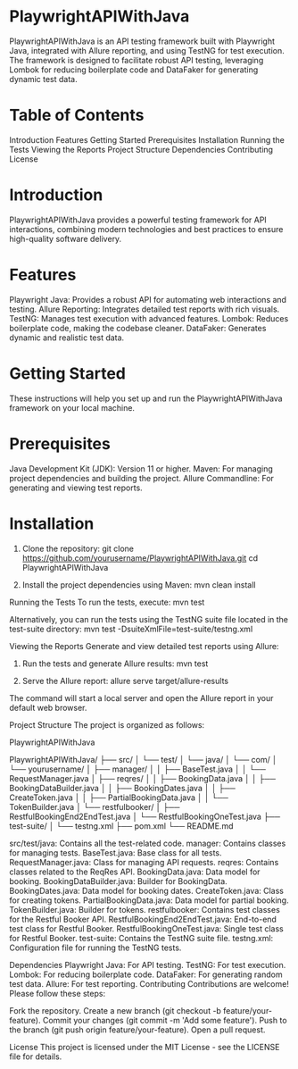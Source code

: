 # PlaywrightAPIWithJava

PlaywrightAPIWithJava is an API testing framework built with Playwright Java, integrated with Allure reporting, and using TestNG for test execution. The framework is designed to facilitate robust API testing, leveraging Lombok for reducing boilerplate code and DataFaker for generating dynamic test data.

# Table of Contents
Introduction
Features
Getting Started
Prerequisites
Installation
Running the Tests
Viewing the Reports
Project Structure
Dependencies
Contributing
License

# Introduction
PlaywrightAPIWithJava provides a powerful testing framework for API interactions, combining modern technologies and best practices to ensure high-quality software delivery.

# Features
Playwright Java: Provides a robust API for automating web interactions and testing.
Allure Reporting: Integrates detailed test reports with rich visuals.
TestNG: Manages test execution with advanced features.
Lombok: Reduces boilerplate code, making the codebase cleaner.
DataFaker: Generates dynamic and realistic test data.

# Getting Started
These instructions will help you set up and run the PlaywrightAPIWithJava framework on your local machine.

# Prerequisites
Java Development Kit (JDK): Version 11 or higher.
Maven: For managing project dependencies and building the project.
Allure Commandline: For generating and viewing test reports.

# Installation
1. Clone the repository:
git clone https://github.com/yourusername/PlaywrightAPIWithJava.git
cd PlaywrightAPIWithJava


2. Install the project dependencies using Maven:
mvn clean install

Running the Tests
To run the tests, execute:
mvn test

Alternatively, you can run the tests using the TestNG suite file located in the test-suite directory:
mvn test -DsuiteXmlFile=test-suite/testng.xml

Viewing the Reports
Generate and view detailed test reports using Allure:

1. Run the tests and generate Allure results:
   mvn test
   
2. Serve the Allure report:
   allure serve target/allure-results

The command will start a local server and open the Allure report in your default web browser.

Project Structure
The project is organized as follows:

PlaywrightAPIWithJava

PlaywrightAPIWithJava/
├── src/
│   └── test/
│       └── java/
│           └── com/
│               └── yourusername/
│                   ├── manager/
│                   │   ├── BaseTest.java
│                   │   └── RequestManager.java
│                   ├── reqres/
│                   │   ├── BookingData.java
│                   │   ├── BookingDataBuilder.java
│                   │   ├── BookingDates.java
│                   │   ├── CreateToken.java
│                   │   ├── PartialBookingData.java
│                   │   └── TokenBuilder.java
│                   └── restfulbooker/
│                       ├── RestfulBookingEnd2EndTest.java
│                       └── RestfulBookingOneTest.java
├── test-suite/
│   └── testng.xml
├── pom.xml
└── README.md


src/test/java: Contains all the test-related code.
manager: Contains classes for managing tests.
BaseTest.java: Base class for all tests.
RequestManager.java: Class for managing API requests.
reqres: Contains classes related to the ReqRes API.
BookingData.java: Data model for booking.
BookingDataBuilder.java: Builder for BookingData.
BookingDates.java: Data model for booking dates.
CreateToken.java: Class for creating tokens.
PartialBookingData.java: Data model for partial booking.
TokenBuilder.java: Builder for tokens.
restfulbooker: Contains test classes for the Restful Booker API.
RestfulBookingEnd2EndTest.java: End-to-end test class for Restful Booker.
RestfulBookingOneTest.java: Single test class for Restful Booker.
test-suite: Contains the TestNG suite file.
testng.xml: Configuration file for running the TestNG tests.

Dependencies
Playwright Java: For API testing.
TestNG: For test execution.
Lombok: For reducing boilerplate code.
DataFaker: For generating random test data.
Allure: For test reporting.
Contributing
Contributions are welcome! Please follow these steps:

Fork the repository.
Create a new branch (git checkout -b feature/your-feature).
Commit your changes (git commit -m 'Add some feature').
Push to the branch (git push origin feature/your-feature).
Open a pull request.

License
This project is licensed under the MIT License - see the LICENSE file for details.
